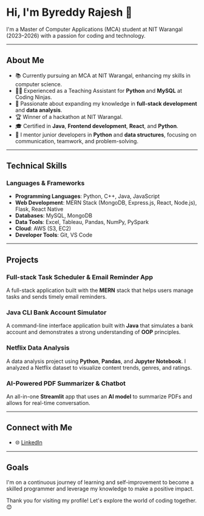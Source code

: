 # Hi, I'm Byreddy Rajesh 👋

I'm a Master of Computer Applications (MCA) student at NIT Warangal (2023–2026) with a passion for coding and technology.

---

## About Me

* 📚 Currently pursuing an MCA at NIT Warangal, enhancing my skills in computer science.
* 🧑‍🏫 Experienced as a Teaching Assistant for **Python** and **MySQL** at Coding Ninjas.
* 🌱 Passionate about expanding my knowledge in **full-stack development** and **data analysis**.
* 🏆 Winner of a hackathon at NIT Warangal.
* 🎓 Certified in **Java**, **Frontend development**, **React**, and **Python**.
* 🤝 I mentor junior developers in **Python** and **data structures**, focusing on communication, teamwork, and problem-solving.

---

## Technical Skills

### Languages & Frameworks
* **Programming Languages**: Python, C++, Java, JavaScript
* **Web Development**: MERN Stack (MongoDB, Express.js, React, Node.js), Flask, React Native
* **Databases**: MySQL, MongoDB
* **Data Tools**: Excel, Tableau, Pandas, NumPy, PySpark
* **Cloud**: AWS (S3, EC2)
* **Developer Tools**: Git, VS Code

---

## Projects

### Full-stack Task Scheduler & Email Reminder App
A full-stack application built with the **MERN** stack that helps users manage tasks and sends timely email reminders.

### Java CLI Bank Account Simulator
A command-line interface application built with **Java** that simulates a bank account and demonstrates a strong understanding of **OOP** principles.

### Netflix Data Analysis
A data analysis project using **Python**, **Pandas**, and **Jupyter Notebook**. I analyzed a Netflix dataset to visualize content trends, genres, and ratings.

### AI-Powered PDF Summarizer & Chatbot
An all-in-one **Streamlit** app that uses an **AI model** to summarize PDFs and allows for real-time conversation.

---

## Connect with Me

* 🌐 [LinkedIn](https://www.linkedin.com/in/rajeshbyreddy95/)

---

## Goals

I'm on a continuous journey of learning and self-improvement to become a skilled programmer and leverage my knowledge to make a positive impact.

Thank you for visiting my profile! Let's explore the world of coding together. 😊
